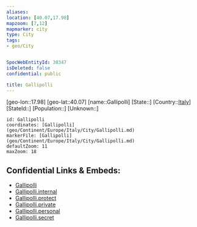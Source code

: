 ```yaml
---
aliases: 
location: [40.07,17.98]
mapzoom: [7,12] 
mapmarker: city 
type: City
tags:
- geo/City


SpocWebEntityId: 30347
isDeleted: false
confidential: public

title: Gallipolli
---
```

[geo-lon::17.98]
[geo-lat::40.07]
[name::Gallipolli]
[State::]
[Country::[Italy](geo/Continent/Europe/Italy.md)]
[StateId::]
[Population::]
[Unknown::]


```leaflet
id: Gallipolli
coordinates: [Gallipolli](geo/Continent/Europe/Italy/City/Gallipolli.md)
markerFile: [Gallipolli](geo/Continent/Europe/Italy/City/Gallipolli.md)
defaultZoom: 11 
maxZoom: 18
```


## Confidential Links & Embeds: 
- [Gallipolli](../../../../../../_public/geo/Continent/Europe/Italy/City/Gallipolli.md) 
- [Gallipolli.internal](../../../../../../_internal/geo/Continent/Europe/Italy/City/Gallipolli.internal.md) 
- [Gallipolli.protect](../../../../../../_protect/geo/Continent/Europe/Italy/City/Gallipolli.protect.md) 
- [Gallipolli.private](../../../../../../_private/geo/Continent/Europe/Italy/City/Gallipolli.private.md) 
- [Gallipolli.personal](../../../../../../_personal/geo/Continent/Europe/Italy/City/Gallipolli.personal.md) 
- [Gallipolli.secret](../../../../../../_secret/geo/Continent/Europe/Italy/City/Gallipolli.secret.md) 
